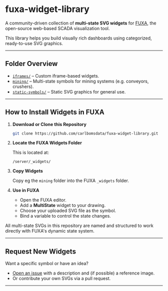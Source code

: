 # fuxa-widget-library

A community-driven collection of **multi-state SVG widgets** for [FUXA](https://github.com/frangoteam/FUXA), the open-source web-based SCADA visualization tool.

This library helps you build visually rich dashboards using categorized, ready-to-use SVG graphics.

---

## Folder Overview

- [`iframes/`](./iframes) – Custom iframe-based widgets.
- [`mining/`](./mining) – Multi-state symbols for mining systems (e.g. conveyors, crushers).
- [`static-symbols/`](./static-symbols) – Static SVG graphics for general use.

---

## How to Install Widgets in FUXA

1. **Download or Clone this Repository**

   ```bash
   git clone https://github.com/carlbomsdata/fuxa-widget-library.git
   ```

2. **Locate the FUXA Widgets Folder**

   This is located at:

   ```
   /server/_widgets/
   ```

3. **Copy Widgets**

   Copy eg the `mining` folder into the FUXA `_widgets` folder.

4. **Use in FUXA**

   - Open the FUXA editor.
   - Add a **MultiState** widget to your drawing.
   - Choose your uploaded SVG file as the symbol.
   - Bind a variable to control the state changes.

All multi-state SVGs in this repository are named and structured to work directly with FUXA's dynamic state system.

---

## Request New Widgets

Want a specific symbol or have an idea?

- [Open an issue](https://github.com/carlbomsdata/fuxa-widget-library/issues) with a description and (if possible) a reference image.
- Or contribute your own SVGs via a pull request.

---
